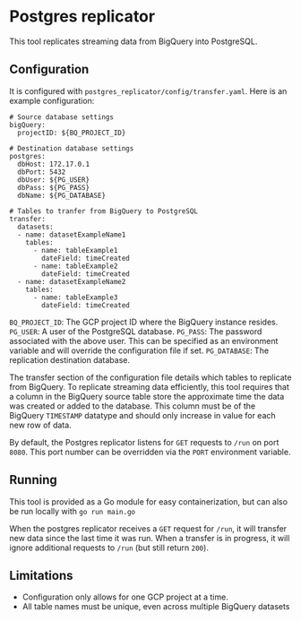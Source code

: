 # Postgres replicator

This tool replicates streaming data from BigQuery into PostgreSQL.


## Configuration

It is configured with `postgres_replicator/config/transfer.yaml`. Here is an
example configuration:

```
# Source database settings
bigQuery:
  projectID: ${BQ_PROJECT_ID}

# Destination database settings
postgres:
  dbHost: 172.17.0.1
  dbPort: 5432
  dbUser: ${PG_USER}
  dbPass: ${PG_PASS}
  dbName: ${PG_DATABASE}

# Tables to tranfer from BigQuery to PostgreSQL
transfer:
  datasets:
  - name: datasetExampleName1
    tables:
      - name: tableExample1
        dateField: timeCreated
      - name: tableExample2
        dateField: timeCreated
  - name: datasetExampleName2
    tables:
      - name: tableExample3
        dateField: timeCreated
```

`BQ_PROJECT_ID`: The GCP project ID where the BigQuery instance resides.
`PG_USER`: A user of the PostgreSQL database.
`PG_PASS`: The password associated with the above user. This can be specified as
an environment variable and will override the configuration file if set.
`PG_DATABASE`: The replication destination database.

The transfer section of the configuration file details which tables to replicate
from BigQuery. To replicate streaming data efficiently, this tool requires that
a column in the BigQuery source table store the approximate time the data was
created or added to the database. This column must be of the BigQuery
`TIMESTAMP` datatype and should only increase in value for each new row of data.

By default, the Postgres replicator listens for `GET` requests to `/run` on port
`8080`. This port number can be overridden via the `PORT` environment variable.

## Running

This tool is provided as a Go module for easy containerization, but can also be
run locally with `go run main.go`

When the postgres replicator receives a `GET` request for `/run`, it will
transfer new data since the last time it was run. When a transfer is in
progress, it will ignore additional requests to `/run` (but still return `200`).


## Limitations

- Configuration only allows for one GCP project at a time.
- All table names must be unique, even across multiple BigQuery datasets
